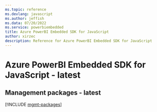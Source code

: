 ```yaml
---
ms.topic: reference
ms.devlang: javascript
ms.author: jeffish
ms.data: 07/20/2022
ms.service: powerbiembedded
title: Azure PowerBI Embedded SDK for JavaScript
author: xirzec
description: Reference for Azure PowerBI Embedded SDK for JavaScript
---
```

# Azure PowerBI Embedded SDK for JavaScript - latest

## Management packages - latest
[!INCLUDE [mgmt-packages](powerbi-embedded-mgmt-index.md)]
